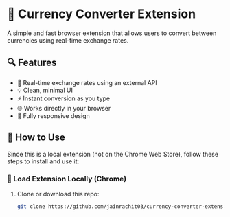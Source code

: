 # 💱 Currency Converter Extension

A simple and fast browser extension that allows users to convert between currencies using real-time exchange rates.

## 🔍 Features

- 🔄 Real-time exchange rates using an external API
- 💡 Clean, minimal UI
- ⚡ Instant conversion as you type
- 🌐 Works directly in your browser
- 📱 Fully responsive design

## 🚀 How to Use

Since this is a local extension (not on the Chrome Web Store), follow these steps to install and use it:

### 🧪 Load Extension Locally (Chrome)
1. Clone or download this repo:
   ```bash
   git clone https://github.com/jainrachit03/currency-converter-extension.git
